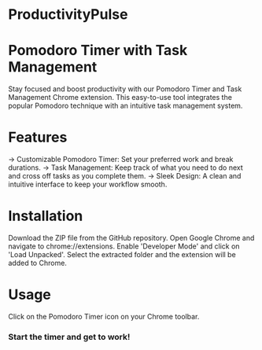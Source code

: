 # ProductivityPulse

# Pomodoro Timer with Task Management
Stay focused and boost productivity with our Pomodoro Timer and Task Management Chrome extension. This easy-to-use tool integrates the popular Pomodoro technique with an intuitive task management system.

# Features
-> Customizable Pomodoro Timer: Set your preferred work and break durations.
-> Task Management: Keep track of what you need to do next and cross off tasks as you complete them.
-> Sleek Design: A clean and intuitive interface to keep your workflow smooth.

# Installation
Download the ZIP file from the GitHub repository.
Open Google Chrome and navigate to chrome://extensions.
Enable 'Developer Mode' and click on 'Load Unpacked'.
Select the extracted folder and the extension will be added to Chrome.

# Usage
Click on the Pomodoro Timer icon on your Chrome toolbar.

### Start the timer and get to work!
